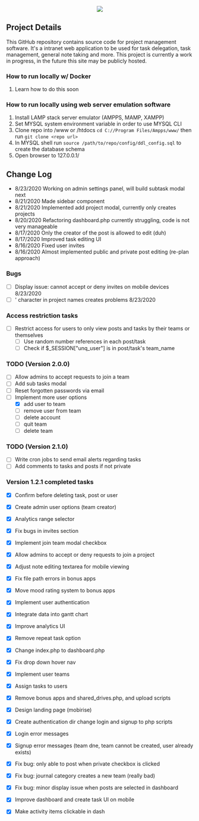 <p align="center">
  <img src="https://github.com/SatherWS/Consciencec/blob/master/static/logo.png">
</p>

## Project Details
This GitHub repository contains source code for project management software. It's a intranet web application to be used for task delegation, task management, general note taking and more. This project is currently a work in progress, in the future this site may be publicly hosted.

### How to run locally w/ Docker
1. Learn how to do this soon

### How to run locally using web server emulation software
1. Install LAMP stack server emulator (AMPPS, MAMP, XAMPP)
2. Set MYSQL system environment variable in order to use MYSQL CLI
3. Clone repo into /www or /htdocs `cd C://Program Files/Ampps/www/` then run `git clone <repo url>`
4. In MYSQL shell run `source /path/to/repo/config/ddl_config.sql` to create the database schema
5. Open browser to 127.0.0.1/<repo-name>
   
## Change Log
  * 8/23/2020 Working on admin settings panel, will build subtask modal next
  * 8/21/2020 Made sidebar component
  * 8/21/2020 Implemented add project modal, currently only creates projects
  * 8/20/2020 Refactoring dashboard.php currently struggling, code is not very manageable 
  * 8/17/2020 Only the creator of the post is allowed to edit (duh)
  * 8/17/2020 Improved task editing UI
  * 8/16/2020 Fixed user invites
  * 8/16/2020 Almost implemented public and private post editing (re-plan approach)

### Bugs
  - [ ] Display issue: cannot accept or deny invites on mobile devices 8/23/2020
  - [ ] ' character in project names creates problems 8/23/2020
  
### Access restriction tasks
- [ ] Restrict access for users to only view posts and tasks by their teams or themselves
  - [ ] Use random number references in each post/task
  - [ ] Check if $_SESSION["unq_user"] is in post/task's team_name

### TODO (Version 2.0.0)
- [ ] Allow admins to accept requests to join a team
- [ ] Add sub tasks modal
- [ ] Reset forgotten passwords via email
- [ ] Implement more user options
  - [X] add user to team
  - [ ] remove user from team
  - [ ] delete account 
  - [ ] quit team
  - [ ] delete team

### TODO (Version 2.1.0)
- [ ] Write cron jobs to send email alerts regarding tasks
- [ ] Add comments to tasks and posts if not private
  
### Version 1.2.1 completed tasks
- [X] Confirm before deleting task, post or user
- [X] Create admin user options (team creator)
- [X] Analytics range selector
- [X] Fix bugs in invites section
- [X] Implement join team modal checkbox
- [X] Allow admins to accept or deny requests to join a project
- [X] Adjust note editing textarea for mobile viewing
- [X] Fix file path errors in bonus apps
- [X] Move mood rating system to bonus apps
- [X] Implement user authentication
- [X] Integrate data into gantt chart 
- [X] Improve analytics UI
- [X] Remove repeat task option
- [X] Change index.php to dashboard.php
- [X] Fix drop down hover nav
- [X] Implement user teams
- [X] Assign tasks to users
- [X] Remove bonus apps and shared_drives.php, and upload scripts
- [X] Design landing page (mobirise)
- [X] Create authentication dir change login and signup to php scripts
- [X] Login error messages
- [X] Signup error messages (team dne, team cannot be created, user already exists)
- [X] Fix bug: only able to post when private checkbox is clicked
- [X] Fix bug: journal category creates a new team (really bad)
- [X] Fix bug: minor display issue when posts are selected in dashboard
- [X] Improve dashboard and create task UI on mobile
- [X] Make activity items clickable in dash
  
